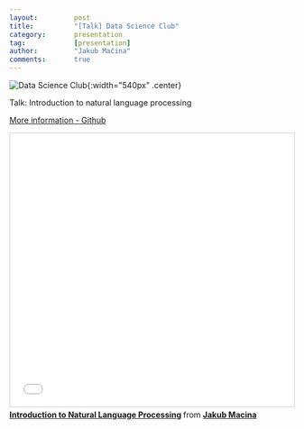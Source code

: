 ```yaml
---
layout:     	post
title:      	"[Talk] Data Science Club"
category:		presentation
tag:			[presentation]
author:     	"Jakub Mačina"
comments:       true
---
```

<!--more-->

![Data Science Club](https://www.fiit.stuba.sk/buxus/images/aktuality/2017/exponea_data-science-club4.jpg "Data Science Club"){:width="540px" .center} 


Talk: Introduction to natural language processing

[More information - Github](https://github.com/exponea/data-science-club)


<iframe src="//www.slideshare.net/slideshow/embed_code/key/NBiNuhNDl154P" width="595" height="485" frameborder="0" marginwidth="0" marginheight="0" scrolling="no" style="border:1px solid #CCC; border-width:1px; margin-bottom:5px; max-width: 100%;" allowfullscreen> </iframe> <div style="margin-bottom:5px"> <strong> <a href="//www.slideshare.net/dmacjam/introduction-to-natural-language-processing-85818192" title="Introduction to Natural Language Processing" target="_blank">Introduction to Natural Language Processing</a> </strong> from <strong><a href="https://www.slideshare.net/dmacjam" target="_blank">Jakub Macina</a></strong> </div>
